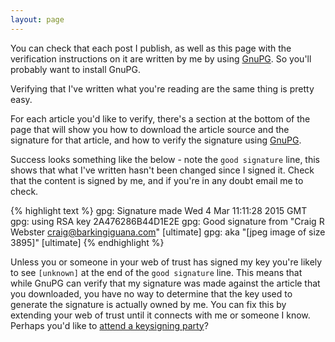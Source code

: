 ```yaml
---
layout: page
---
```


You can check that each post I publish, as well as this page with the verification instructions on it are written by me by using [GnuPG]. So you'll probably want to install GnuPG.

Verifying that I've written what you're reading are the same thing is pretty easy.

For each article you'd like to verify, there's a section at the bottom of the page that will show you how to download the article source and the signature for that article, and how to verify the signature using [GnuPG].

Success looks something like the below - note the `good signature` line, this shows that what I've written hasn't been changed since I signed it. Check that the content is signed by me, and if you're in any doubt email me to check.

{% highlight text %}
gpg: Signature made Wed  4 Mar 11:11:28 2015 GMT
gpg:                using RSA key 2A476286B44D1E2E
gpg: Good signature from "Craig R Webster <craig@barkingiguana.com>" [ultimate]
gpg:                 aka "[jpeg image of size 3895]" [ultimate]
{% endhighlight %}

Unless you or someone in your web of trust has signed my key you're likely to see `[unknown]` at the end of the `good signature` line. This means that while GnuPG can verify that my signature was made against the article that you downloaded, you have no way to determine that the key used to generate the signature is actually owned by me. You can fix this by extending your web of trust until it connects with me or someone I know. Perhaps you'd like to [attend a keysigning party]?

[GnuPG]: https://www.gnupg.org/
[entire blog in GitHub]: https://github.com/craigw/craigw.github.com/
[attend a keysigning party]: /2011/07/10/reposted-ten-steps-for-attending-a-keysigning-party/
